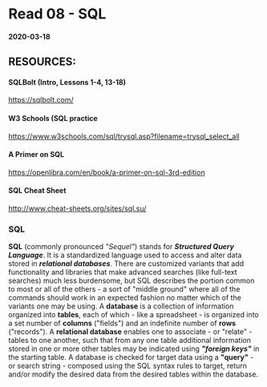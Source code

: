 # Read 08 - SQL

#### 2020-03-18

## RESOURCES:
#### SQLBolt (Intro, Lessons 1-4, 13-18) <br>
https://sqlbolt.com/ <br>
#### W3 Schools (SQL practice <br>
https://www.w3schools.com/sql/trysql.asp?filename=trysql_select_all <br>
#### A Primer on SQL <br>
https://openlibra.com/en/book/a-primer-on-sql-3rd-edition <br>
#### SQL Cheat Sheet <br>
http://www.cheat-sheets.org/sites/sql.su/


### SQL
__SQL__ (commonly pronounced *"Sequel"*) stands for __*Structured Query Language*__. It is a standardized language used to access and alter data stored in __*relational databases*__. There are customized variants that add functionality and libraries that make advanced searches (like full-text searches) much less burdensome, but SQL describes the portion common to most or all of the others - a sort of "middle ground" where all of the commands should work in an expected fashion no matter which of the variants one may be using.
A __database__ is a collection of information organized into __tables__, each of which - like a spreadsheet - is organized into a set number of __columns__ ("fields") and an indefinite number of __rows__ ("records").
A __relational database__ enables one to associate - or "relate" - tables to one another, such that from any one table additional information stored in one or more other tables may be indicated using __*"foreign keys"*__ in the starting table. 
A database is checked for target data using a __"query"__ - or search string - composed using the SQL syntax rules to target, return and/or modify the desired data from the desired tables within the database.
